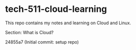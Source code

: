 
# tech-511-cloud-learning

This repo contains my notes and learning on Cloud and Linux.

Section: What is Cloud?

24855a7 (Initial commit: setup repo)
